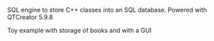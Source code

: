SQL engine to store C++ classes into an SQL database.
Powered with QTCreator 5.9.8

Toy example with storage of books and with a GUI
